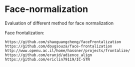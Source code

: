 # Face-normalization
Evaluation of different method for face normalization

Face frontalization:
~~~
https://github.com/shaoguangcheng/faceFrontalization
https://github.com/dougsouza/face-frontalization
http://www.openu.ac.il/home/hassner/projects/frontalize/
https://github.com/eranid/adience_align
https://github.com/ericlin79119/IC-STN
~~~
